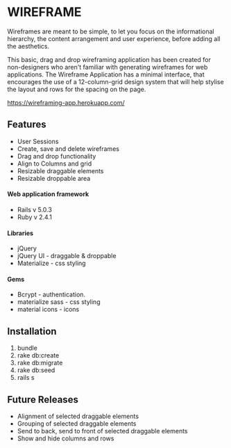 # WIREFRAME

Wireframes are meant to be simple, to let you focus on the informational hierarchy, the content arrangement and user experience, before adding all the aesthetics.

This basic, drag and drop wireframing application has been created for non-designers who aren't familiar with generating wireframes for web applications. The Wireframe Application has a minimal interface, that encourages the use of a 12-column-grid design system that will help stylise the layout and rows for the spacing on the page.

https://wireframing-app.herokuapp.com/

## Features
* User Sessions
* Create, save and delete wireframes
* Drag and drop functionality
* Align to Columns and grid
* Resizable draggable elements
* Resizable droppable area


#### Web application framework
* Rails v 5.0.3
* Ruby v 2.4.1

#### Libraries
* jQuery
* jQuery UI - draggable & droppable
* Materialize - css styling

#### Gems
* Bcrypt - authentication.
* materialize sass - css styling
* material icons - icons

## Installation
1. bundle
2. rake db:create
3. rake db:migrate
4. rake db:seed
5. rails s

## Future Releases
* Alignment of selected draggable elements
* Grouping of selected draggable elements
* Send to back, send to front of selected draggable elements
* Show and hide columns and rows
